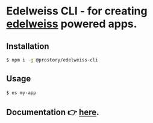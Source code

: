 # Edelweiss CLI - for creating [edelweiss](https://github.com/YevhenKap/edelweiss) powered apps.

## Installation

```sh
$ npm i -g @prostory/edelweiss-cli
```

## Usage

```sh
$ es my-app
```

## Documentation 👉 [here](https://yevhenkap.github.io/docs-cli).
